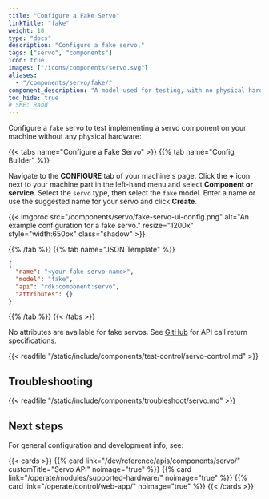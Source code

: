 ```yaml
---
title: "Configure a Fake Servo"
linkTitle: "fake"
weight: 10
type: "docs"
description: "Configure a fake servo."
tags: ["servo", "components"]
icon: true
images: ["/icons/components/servo.svg"]
aliases:
  - "/components/servo/fake/"
component_description: "A model used for testing, with no physical hardware."
toc_hide: true
# SME: Rand
---
```


Configure a `fake` servo to test implementing a servo component on your machine without any physical hardware:

{{< tabs name="Configure a Fake Servo" >}}
{{% tab name="Config Builder" %}}

Navigate to the **CONFIGURE** tab of your machine's page.
Click the **+** icon next to your machine part in the left-hand menu and select **Component or service**.
Select the `servo` type, then select the `fake` model.
Enter a name or use the suggested name for your servo and click **Create**.

{{< imgproc src="/components/servo/fake-servo-ui-config.png" alt="An example configuration for a fake servo." resize="1200x" style="width:650px" class="shadow"  >}}

{{% /tab %}}
{{% tab name="JSON Template" %}}

```json {class="line-numbers linkable-line-numbers"}
{
  "name": "<your-fake-servo-name>",
  "model": "fake",
  "api": "rdk:component:servo",
  "attributes": {}
}
```

{{% /tab %}}
{{< /tabs >}}

No attributes are available for fake servos.
See [GitHub](https://github.com/viamrobotics/rdk/blob/main/components/servo/fake/servo.go) for API call return specifications.

{{< readfile "/static/include/components/test-control/servo-control.md" >}}

## Troubleshooting

{{< readfile "/static/include/components/troubleshoot/servo.md" >}}

## Next steps

For general configuration and development info, see:

{{< cards >}}
{{% card link="/dev/reference/apis/components/servo/" customTitle="Servo API" noimage="true" %}}
{{% card link="/operate/modules/supported-hardware/" noimage="true" %}}
{{% card link="/operate/control/web-app/" noimage="true" %}}
{{< /cards >}}
